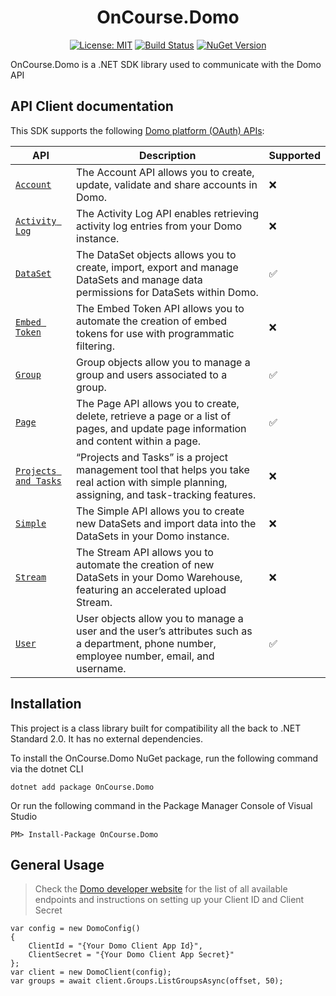 <div align="center">

# OnCourse.Domo

</div>

<div align="center">

[![License: MIT](https://img.shields.io/badge/license-MIT-blue.svg)](https://opensource.org/licenses/MIT)
[![Build Status](https://github.com/oncoursesystems/domo-sdk/actions/workflows/ci.yml/badge.svg?branch=master)](https://github.com/oncoursesystems/domo-sdk/actions/workflows/ci.yml) 
[![NuGet Version](https://img.shields.io/nuget/v/OnCourse.Domo)](https://www.nuget.org/packages/OnCourse.Domo/) 

</div>

OnCourse.Domo is a .NET SDK library used to communicate with the Domo API

## API Client documentation
This SDK supports the following [Domo platform (OAuth) APIs](https://developer.domo.com/portal/8ba9aedad3679-ap-is):

| API | Description | Supported |
| --- | --- | --- |
| [`Account`](https://developer.domo.com/portal/w8dk0f75hetfk-account-api) | The Account API allows you to create, update, validate and share accounts in Domo. | ❌ |
| [`Activity Log`](https://developer.domo.com/portal/i19jain6fvwjj-activity-log-api) | The Activity Log API enables retrieving activity log entries from your Domo instance. | ❌|
| [`DataSet`](https://developer.domo.com/portal/3b1e3a7d5f420-data-set-api) | The DataSet objects allows you to create, import, export and manage DataSets and manage data permissions for DataSets within Domo. | ✅ |
| [`Embed Token`](https://developer.domo.com/portal/uc9ls4li6ny8s-embed-token-api) | The Embed Token API allows you to automate the creation of embed tokens for use with programmatic filtering. | ❌ |
| [`Group`](https://developer.domo.com/portal/6tw2454j0zttg-group-api) | Group objects allow you to manage a group and users associated to a group. | ✅ |
| [`Page`](https://developer.domo.com/portal/gcl6cvkh1x5nk-page-api) | The Page API allows you to create, delete, retrieve a page or a list of pages, and update page information and content within a page. | ✅ |
| [`Projects and Tasks`](https://developer.domo.com/portal/wnn8cxurat78o-projects-and-tasks-api) | “Projects and Tasks” is a project management tool that helps you take real action with simple planning, assigning, and task-tracking features. | ❌ |
| [`Simple`](https://developer.domo.com/portal/jaqelzzxpee3e-simple-api) | The Simple API allows you to create new DataSets and import data into the DataSets in your Domo instance. | ❌ |
| [`Stream`](https://developer.domo.com/portal/lw7cqi3lqufah-stream-api) | The Stream API allows you to automate the creation of new DataSets in your Domo Warehouse, featuring an accelerated upload Stream. | ❌ |
| [`User`](https://developer.domo.com/portal/v91hopqk7ki3b-user-api) | User objects allow you to manage a user and the user’s attributes such as a department, phone number, employee number, email, and username. | ✅ |

## Installation

This project is a class library built for compatibility all the back to .NET Standard 2.0.  It has no external dependencies.

To install the OnCourse.Domo NuGet package, run the following command via the dotnet CLI
```
dotnet add package OnCourse.Domo
```

Or run the following command in the Package Manager Console of Visual Studio
```
PM> Install-Package OnCourse.Domo
```

## General Usage

> Check the [Domo developer website](https://developer.domo.com/) for the list of all available endpoints and instructions on setting up your Client ID and Client Secret

```Csharp
var config = new DomoConfig()
{
    ClientId = "{Your Domo Client App Id}",
    ClientSecret = "{Your Domo Client App Secret}"
};
var client = new DomoClient(config);
var groups = await client.Groups.ListGroupsAsync(offset, 50);
```